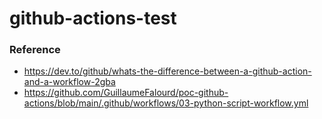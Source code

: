 # github-actions-test

### Reference
- https://dev.to/github/whats-the-difference-between-a-github-action-and-a-workflow-2gba
- https://github.com/GuillaumeFalourd/poc-github-actions/blob/main/.github/workflows/03-python-script-workflow.yml
